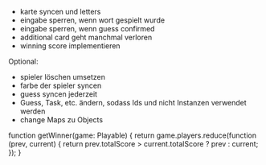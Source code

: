 - karte syncen und letters
- eingabe sperren, wenn wort gespielt wurde
- eingabe sperren, wenn guess confirmed
- additional card geht manchmal verloren
- winning score implementieren

Optional:

- spieler löschen umsetzen
- farbe der spieler syncen
- guess syncen jederzeit
- Guess, Task, etc. ändern, sodass Ids und nicht Instanzen verwendet werden
- change Maps zu Objects

function getWinner(game: Playable) {
return game.players.reduce(function (prev, current) {
return prev.totalScore > current.totalScore ? prev : current;
});
}
